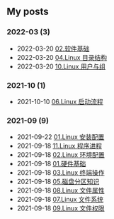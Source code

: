 ## My posts  
### **2022-03** (3)  
- 2022-03-20 [02.软件基础](https://blog.x2b.net/2759544459/)  
- 2022-03-20 [04.Linux 目录结构](https://blog.x2b.net/4087499240/)  
- 2022-03-20 [10.Linux 用户与组](https://blog.x2b.net/2592592171/)  
  
  
### **2021-10** (1)  
- 2021-10-10 [06.Linux 启动流程](https://blog.x2b.net/3373647732/)  
  
  
### **2021-09** (9)  
- 2021-09-22 [01.Linux 安装配置](https://blog.x2b.net/3473028004/)  
- 2021-09-18 [11.Linux 程序进程](https://blog.x2b.net/1/)  
- 2021-09-18 [02.Linux 环境配置](https://blog.x2b.net/377146946/)  
- 2021-09-18 [01.硬件基础](https://blog.x2b.net/3847559470/)  
- 2021-09-18 [03.Linux 终端操作](https://blog.x2b.net/1784829336/)  
- 2021-09-18 [05.磁盘分区知识](https://blog.x2b.net/3200821655/)  
- 2021-09-18 [08.Linux 文件属性](https://blog.x2b.net/1872252014/)  
- 2021-09-18 [07.Linux 文件系统](https://blog.x2b.net/2794564793/)  
- 2021-09-18 [09.Linux 文件权限](https://blog.x2b.net/46662635/)  
  
